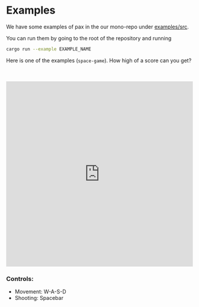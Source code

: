 # Examples

We have some examples of pax in the our mono-repo under [examples/src](https://github.com/paxengine/pax/tree/master/examples/src). 

You can run them by going to the root of the repository and running 

```bash
cargo run --example EXAMPLE_NAME
```

Here is one of the examples (`space-game`). How high of a score can you get?

</br>
</br>

<iframe style="width: calc(100%); height: 500px; border: none;" src="https://static.pax.dev/space-game/"></iframe>


### Controls:
- Movement: W-A-S-D
- Shooting: Spacebar


